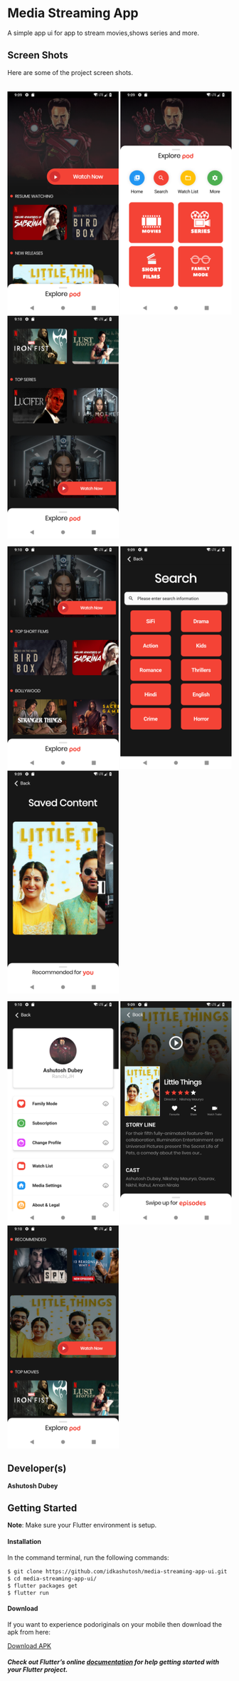 # Media Streaming App

A simple app ui for app to stream movies,shows series and more. 

## Screen Shots

Here are some of the project screen shots.<br><br><br>
<img src="assets/screenshots/1.png" width="250"/> <img src="assets/screenshots/2.png" width="250"/> <img src="assets/screenshots/3.png" width="250"/> 

<img src="assets/screenshots/4.png" width="250"/> <img src="assets/screenshots/5.png" width="250"/> <img src="assets/screenshots/6.png" width="250"/> 

<img src="assets/screenshots/7.png" width="250"/> <img src="assets/screenshots/8.png" width="250"/> <img src="assets/screenshots/9.png" width="250"/>

## Developer(s)
**Ashutosh Dubey**

## Getting Started

**Note**: Make sure your Flutter environment is setup.
#### Installation

In the command terminal, run the following commands:

    $ git clone https://github.com/idkashutosh/media-streaming-app-ui.git
    $ cd media-streaming-app-ui/
    $ flutter packages get
    $ flutter run

#### Download

If you want to experience podoriginals on your mobile then download the apk from here:

[Download APK](https://github.com/idkashutosh/media-streaming-app/raw/master/app-release.apk)

##### Check out Flutter’s online [documentation](http://flutter.dev/) for help getting started with your Flutter project.
